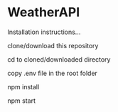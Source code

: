 # WeatherAPI

Installation instructions...

clone/download this repository

cd to cloned/downloaded directory

copy .env file in the root folder

npm install

npm start
